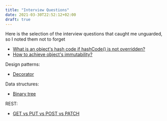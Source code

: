 ```yaml
---
title: "Interview Questions"
date: 2021-03-30T22:52:12+02:00
draft: true
---
```


Here is the selection of the interview questions that caught me unguarded, so I noted them not to forget

- [What is an object's hash code if hashCode() is not overridden?](https://stackoverflow.com/questions/2237720/what-is-an-objects-hash-code-if-hashcode-is-not-overridden)
- [How to achieve object's immutability?](https://www.baeldung.com/java-immutable-object)

Design patterns:

- [Decorator](https://www.samouczekprogramisty.pl/wzorzec-projektowy-dekorator/)

Data structures:

- [Binary tree](https://www.interviewcake.com/concept/python/binary-tree?)

REST:

- [GET vs PUT vs POST vs PATCH](https://stackoverflow.com/questions/31089221/what-is-the-difference-between-put-post-and-patch)
